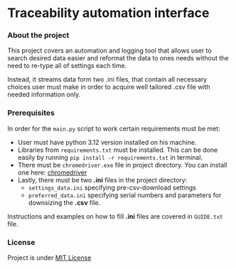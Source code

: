 # Traceability automation interface

### About the project

This project covers an automation and logging tool that allows user to search desired data easier and reformat the data to ones needs without the need to re-type all of settings each time.

Instead, it streams data form two .ini files, that contain all necessary choices user must make in order to acquire well tailored .csv file with needed information only.

### Prerequisites

In order for the `main.py` script to work certain requirements must be met:

- User must have python 3.12 version installed on his machine.
- Libraries from `requirements.txt` must be installed. This can be done easily by running `pip install -r requirements.txt` in terminal.
- There must be `chromedriver.exe` file in project directory. You can install one here: [chromedriver](https://googlechromelabs.github.io/chrome-for-testing/#stable)
- Lastly, there must be two **.ini** files in the project directory:
  - `settings_data.ini` specifying pre-csv-download settings
  - `preferred_data.ini` specifying serial numbers and parameters for downsizing the **.csv** file.

Instructions and examples on how to fill **.ini** files are covered in `GUIDE.txt` file.

### License

Project is under [MIT License](LICENSE)